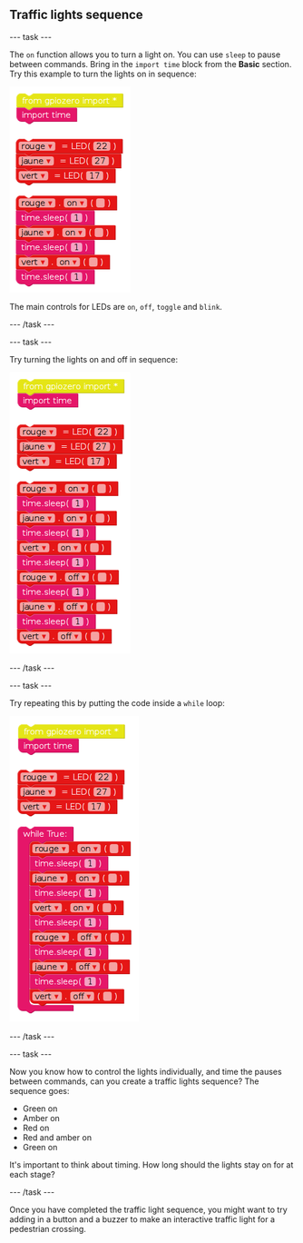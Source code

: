 ## Traffic lights sequence

\--- task \---

The `on` function allows you to turn a light on. You can use `sleep` to pause between commands. Bring in the `import time` block from the **Basic** section. Try this example to turn the lights on in sequence:

![](images/edublocks4.png)

The main controls for LEDs are `on`, `off`, `toggle` and `blink`.

\--- /task \---

\--- task \---

Try turning the lights on and off in sequence:

![](images/edublocks5.png)

\--- /task \---

\--- task \---

Try repeating this by putting the code inside a `while` loop:

![](images/edublocks6.png)

\--- /task \---

\--- task \---

Now you know how to control the lights individually, and time the pauses between commands, can you create a traffic lights sequence? The sequence goes:

- Green on
- Amber on
- Red on
- Red and amber on
- Green on

It's important to think about timing. How long should the lights stay on for at each stage?

\--- /task \---

Once you have completed the traffic light sequence, you might want to try adding in a button and a buzzer to make an interactive traffic light for a pedestrian crossing.